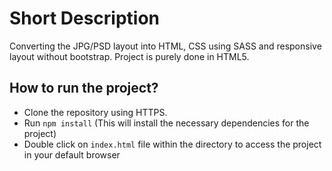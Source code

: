 # Short Description

Converting the JPG/PSD layout into HTML, CSS using SASS and responsive layout without bootstrap. Project is purely done in HTML5.

## How to run the project?

- Clone the repository using HTTPS.
- Run `npm install` (This will install the necessary dependencies for the project)
- Double click on `index.html` file within the directory to access the project in your default browser